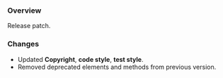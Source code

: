 ### Overview ###

Release patch.

### Changes ###

- Updated **Copyright**, **code style**, **test style**.
- Removed deprecated elements and methods from previous version.